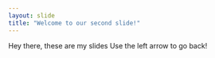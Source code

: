 ```yaml
---
layout: slide
title: "Welcome to our second slide!"
---
```

Hey there, these are my slides
Use the left arrow to go back!
